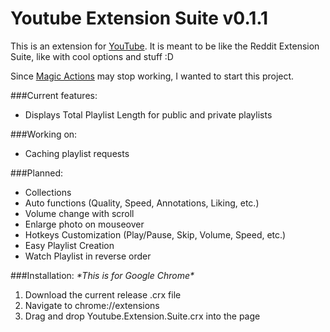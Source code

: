 # Youtube Extension Suite v0.1.1

This is an extension for [YouTube](https://www.youtube.com). It is meant to be like the Reddit Extension Suite, like with cool options and stuff :D

Since [Magic Actions](https://chrome.google.com/webstore/detail/magic-actions-for-youtube/abjcfabbhafbcdfjoecdgepllmpfceif) may stop working, I wanted to start this project.

###Current features:
* Displays Total Playlist Length for public and private playlists

###Working on:
* Caching playlist requests

###Planned:
* Collections
* Auto functions (Quality, Speed, Annotations, Liking, etc.)
* Volume change with scroll
* Enlarge photo on mouseover
* Hotkeys Customization (Play/Pause, Skip, Volume, Speed, etc.)
* Easy Playlist Creation
* Watch Playlist in reverse order

###Installation:
*\*This is for Google Chrome\**
1. Download the current release .crx file
2. Navigate to chrome://extensions
3. Drag and drop Youtube.Extension.Suite.crx into the page
